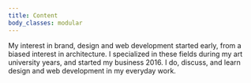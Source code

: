 ```yaml
---
title: Content
body_classes: modular
---
```


My interest in brand, design and web development started early, from a biased interest in architecture. I specialized in these fields during my art university years, and started my business 2016. I do, discuss, and learn design and web development in my everyday work.

